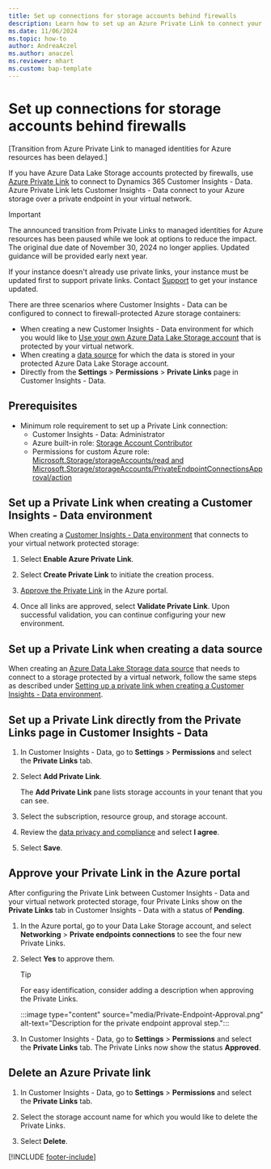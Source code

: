 ```yaml
---
title: Set up connections for storage accounts behind firewalls
description: Learn how to set up an Azure Private Link to connect your Data Lake Storage.
ms.date: 11/06/2024
ms.topic: how-to
author: AndreaAczel
ms.author: anaczel
ms.reviewer: mhart
ms.custom: bap-template
---
```


# Set up connections for storage accounts behind firewalls

[Transition from Azure Private Link to managed identities for Azure resources has been delayed.]

If you have Azure Data Lake Storage accounts protected by firewalls, use [Azure Private Link](/azure/private-link/private-link-overview) to connect to Dynamics 365 Customer Insights - Data. Azure Private Link lets Customer Insights - Data connect to your Azure storage over a private endpoint in your virtual network.

> [!IMPORTANT]
> The announced transition from Private Links to managed identities for Azure resources has been paused while we look at options to reduce the impact. The original due date of November 30, 2024 no longer applies. Updated guidance will be provided early next year.
> 
> If your instance doesn't already use private links, your instance must be updated first to support private links. Contact [Support](https://admin.powerplatform.microsoft.com/support) to get your instance updated.

There are three scenarios where Customer Insights - Data can be configured to connect to firewall-protected Azure storage containers:

- When creating a new Customer Insights - Data environment for which you would like to [Use your own Azure Data Lake Storage account](own-data-lake-storage.md) that is protected by your virtual network.
- When creating a [data source](data-sources.md) for which the data is stored in your protected Azure Data Lake Storage account.
- Directly from the **Settings** > **Permissions** > **Private Links** page in Customer Insights - Data.

## Prerequisites

- Minimum role requirement to set up a Private Link connection:
  - Customer Insights - Data: Administrator
  - Azure built-in role: [Storage Account Contributor](/azure/role-based-access-control/built-in-roles#storage-account-contributor)
  - Permissions for custom Azure role: [Microsoft.Storage/storageAccounts/read and Microsoft.Storage/storageAccounts/PrivateEndpointConnectionsApproval/action](/azure/role-based-access-control/resource-provider-operations#microsoftstorage)

## Set up a Private Link when creating a Customer Insights - Data environment

When creating a [Customer Insights - Data environment](create-environment.md) that connects to your virtual network protected storage:

1. Select **Enable Azure Private Link**.

1. Select **Create Private Link** to initiate the creation process.

1. [Approve the Private Link](#approve-your-private-link-in-the-azure-portal) in the Azure portal.

1. Once all links are approved, select **Validate Private Link**. Upon successful validation, you can continue configuring your new environment.

## Set up a Private Link when creating a data source

When creating an [Azure Data Lake Storage data source](connect-common-data-model.md) that needs to connect to a storage protected by a virtual network, follow the same steps as described under [Setting up a private link when creating a Customer Insights - Data environment](#set-up-a-private-link-when-creating-a-customer-insights---data-environment).

## Set up a Private Link directly from the Private Links page in Customer Insights - Data

1. In Customer Insights - Data, go to **Settings** > **Permissions** and select the **Private Links** tab.

1. Select **Add Private Link**.

   The **Add Private Link** pane lists storage accounts in your tenant that you can see.

1. Select the subscription, resource group, and storage account.

1. Review the [data privacy and compliance](connections.md#data-privacy-and-compliance) and select **I agree**.

1. Select **Save**.

## Approve your Private Link in the Azure portal

After configuring the Private Link between Customer Insights - Data and your virtual network protected storage, four Private Links show on the **Private Links** tab in Customer Insights - Data with a status of **Pending**.

1. In the Azure portal, go to your Data Lake Storage account, and select **Networking** > **Private endpoints connections** to see the four new Private Links.

1. Select **Yes** to approve them.

   > [!TIP]
   > For easy identification, consider adding a description when approving the Private Links.

    :::image type="content" source="media/Private-Endpoint-Approval.png" alt-text="Description for the private endpoint approval step.":::

1. In Customer Insights - Data, go to **Settings** > **Permissions** and select the **Private Links** tab. The Private Links now show the status **Approved**.

## Delete an Azure Private link

1. In Customer Insights - Data, go to **Settings** > **Permissions** and select the **Private Links** tab.

1. Select the storage account name for which you would like to delete the Private Links.

1. Select **Delete**.

[!INCLUDE [footer-include](includes/footer-banner.md)]